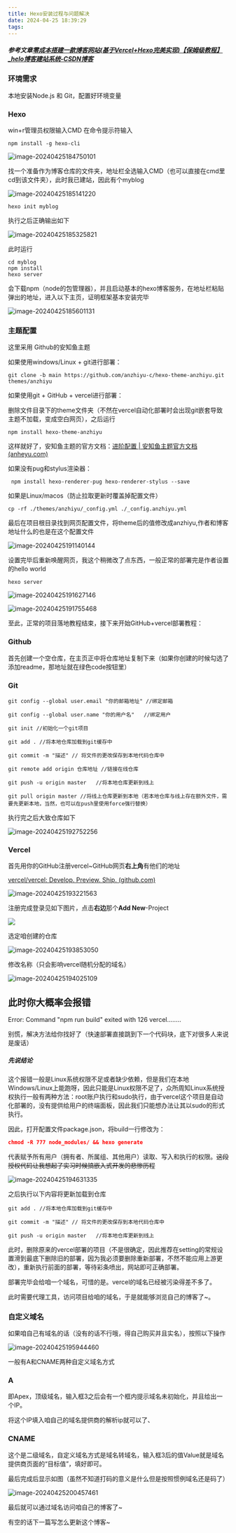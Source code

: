 ```yaml
---
title: Hexo安装过程与问题解决
date: 2024-04-25 18:39:29
tags:
---
```






##### 参考文章[零成本搭建一款博客网站(基于Vercel+Hexo完美实现)【保姆级教程】_helo博客建站系统-CSDN博客](https://blog.csdn.net/weixin_52908342/article/details/135173988)

### 环境需求

本地安装Node.js 和 Git，配置好环境变量



### Hexo

win+r管理员权限输入CMD
在命令提示符输入

```shell
npm install -g hexo-cli
```



![image-20240425184750101](https://cdn.jsdelivr.net/gh/Aaaou/Blog-hexo/source/_posts/imgs/imgimage-20240425184750101.png)

找一个准备作为博客仓库的文件夹，地址栏全选输入CMD（也可以直接在cmd里cd到该文件夹），此时我已建站，因此有个myblog

![image-20240425185141220](https://cdn.jsdelivr.net/gh/Aaaou/Blog-hexo/source/_posts/imgs/imgimage-20240425185141220.png)

```shell
hexo init myblog
```

执行之后正确输出如下

![image-20240425185325821](https://cdn.jsdelivr.net/gh/Aaaou/Blog-hexo/source/_posts/imgs/imgimage-20240425185325821.png)

此时运行

```shell
cd myblog
npm install
hexo server
```

会下载npm（node的包管理器），并且启动基本的hexo博客服务，在地址栏粘贴弹出的地址，进入以下主页，证明框架基本安装完毕



![image-20240425185601131](https://cdn.jsdelivr.net/gh/Aaaou/Blog-hexo/source/_posts/imgs/imgimage-20240425185601131.png)

### 主题配置

这里采用 Github的安知鱼主题

如果使用windows/Linux + git进行部署：

```shell
git clone -b main https://github.com/anzhiyu-c/hexo-theme-anzhiyu.git themes/anzhiyu
```

如果使用git + GitHub + vercel进行部署：

删除文件目录下的theme文件夹（不然在vercel自动化部署时会出现git嵌套导致主题不加载，变成空白网页），之后运行

```shell
npm install hexo-theme-anzhiyu
```

这样就好了，安知鱼主题的官方文档：[进阶配置 | 安知鱼主题官方文档 (anheyu.com)](https://vcl-docs.anheyu.com/advanced/)

如果没有pug和stylus渲染器：

```shell
 npm install hexo-renderer-pug hexo-renderer-stylus --save
```

如果是Linux/macos（防止拉取更新时覆盖掉配置文件）

```shell
cp -rf ./themes/anzhiyu/_config.yml ./_config.anzhiyu.yml
```

最后在项目根目录找到网页配置文件，将theme后的值修改成anzhiyu,作者和博客地址什么的也是在这个配置文件

![image-20240425191140144](https://cdn.jsdelivr.net/gh/Aaaou/Blog-hexo/source/_posts/imgs/imgimage-20240425191140144.png)

设置完毕后重新唤醒网页，我这个稍微改了点东西，一般正常的部署完是作者设置的hello world

```shell
hexo server
```

![image-20240425191627146](https://cdn.jsdelivr.net/gh/Aaaou/Blog-hexo/source/_posts/imgs/imgimage-20240425191627146.png)

![image-20240425191755468](https://cdn.jsdelivr.net/gh/Aaaou/Blog-hexo/source/_posts/imgs/imgimage-20240425191755468.png)

至此，正常的项目落地教程结束，接下来开始GitHub+vercel部署教程：

### Github

首先创建一个空仓库，在主页正中将仓库地址复制下来（如果你创建的时候勾选了添加readme，那地址就在绿色code按钮里）

### Git

```shell
git config --global user.email "你的邮箱地址" //绑定邮箱

git config --global user.name "你的用户名"	//绑定用户

git init //初始化一个git项目

git add . //将本地仓库加载到git缓存中

git commit -m "描述" // 将文件的更改保存到本地代码仓库中

git remote add origin 仓库地址 //链接在线仓库

git push -u origin master 	//将本地仓库更新到线上

git pull origin master //将线上仓库更新到本地（若本地仓库与线上存在额外文件，需要先更新本地，当然，也可以在push里使用force强行替换）
```

执行完之后大致仓库如下

![image-20240425192752256](https://cdn.jsdelivr.net/gh/Aaaou/Blog-hexo/source/_posts/imgs/imgimage-20240425192752256.png)

### Vercel

首先用你的GitHub注册vercel~GitHub网页**右上角**有他们的地址

[vercel/vercel: Develop. Preview. Ship. (github.com)](https://github.com/vercel/vercel)

![image-20240425193221563](https://cdn.jsdelivr.net/gh/Aaaou/Blog-hexo/source/_posts/imgs/imgimage-20240425193221563.png)

注册完成登录见如下图片，点击**右边**那个**Add New**-Project

![](https://cdn.jsdelivr.net/gh/Aaaou/Blog-hexo/source/_posts/imgs/imgimage-20240425192903088.png)

选定咱创建的仓库

![image-20240425193853050](https://cdn.jsdelivr.net/gh/Aaaou/Blog-hexo/source/_posts/imgs/imgimage-20240425193853050.png)

修改名称（只会影响vercel随机分配的域名）

![image-20240425194025109](Hexo%E5%AE%89%E8%A3%85%E8%BF%87%E7%A8%8B%E4%B8%8E%E9%97%AE%E9%A2%98%E8%A7%A3%E5%86%B3.assets/image-20240425194025109.png)

## 此时你大概率会报错

Error: Command "npm run build" exited with 126 vercel........

别慌，解决方法给你找好了（快速部署直接跳到下一个代码块，底下对很多人来说是废话）

##### 先说结论

这个报错一般是Linux系统权限不足或者缺少依赖，但是我们在本地Windows/Linux上能跑呀，因此只能是Linux权限不足了，众所周知Linux系统授权执行一般有两种方法：root账户执行和sudo执行，由于vercel这个项目是自动化部署的，没有提供给用户的终端面板，因此我们只能想办法让其以sudo的形式执行。

因此，打开配置文件package.json，将build一行修改为：

```json
chmod -R 777 node_modules/ && hexo generate
```

代表赋予所有用户（拥有者、所属组、其他用户）读取、写入和执行的权限。~~这段授权代码让我想起了实习时候搞嵌入式开发的悲惨历程~~

![image-20240425194631335](https://cdn.jsdelivr.net/gh/Aaaou/Blog-hexo/source/_posts/imgs/imgimage-20240425194631335.png)

之后执行以下内容将更新加载到仓库

```shell
git add . //将本地仓库加载到git缓存中

git commit -m "描述" // 将文件的更改保存到本地代码仓库中

git push -u origin master 	//将本地仓库更新到线上

```



此时，删除原来的vercel部署的项目（不是很确定，因此推荐在setting的常规设置滑到最底下删除旧的部署，因为我必须要删除重新部署，不然不能应用上游更改），重新执行前面的部署，等待彩条喷出，网站即可正确部署。

部署完毕会给咱一个域名，可惜的是。vercel的域名已经被污染得差不多了。

此时需要代理工具，访问项目给咱的域名，于是就能够浏览自己的博客了~。

### 自定义域名

如果咱自己有域名的话（没有的话不行哦，得自己购买并且实名），按照以下操作

![image-20240425195944460](https://cdn.jsdelivr.net/gh/Aaaou/Blog-hexo/source/_posts/imgs/imgimage-20240425195944460.png)

一般有A和CNAME两种自定义域名方式

### A

即Apex，顶级域名，输入框3之后会有一个框内提示域名未初始化，并且给出一个IP。

将这个IP填入咱自己的域名提供商的解析ip就可以了、

### CNAME

这个是二级域名，自定义域名方式是域名转域名，输入框3后的值Value就是域名提供商页面的“目标值”，填好即可。



最后完成后显示如图（虽然不知道打码的意义是什么但是按照惯例域名还是码了）

![image-20240425200457461](https://cdn.jsdelivr.net/gh/Aaaou/Blog-hexo/source/_posts/imgs/imgimage-20240425200457461.png)

最后就可以通过域名访问咱自己的博客了~

有空的话下一篇写怎么更新这个博客~
